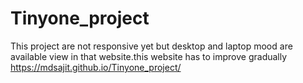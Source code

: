 # Tinyone_project
This project are not responsive yet but desktop and laptop mood are available view in that website.this website has to improve gradually 
https://mdsajit.github.io/Tinyone_project/
